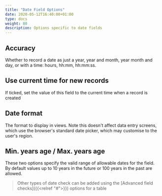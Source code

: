 ```yaml
---
title: "Date Field Options"
date: 2020-05-12T16:40:00+01:00
type: docs
weight: 80
description: Options specific to date fields
---
```

## Accuracy
Whether to record a date as just a year, year and month, year month and day, or with a time: hours, hh:mm, hh:mm:ss.

## Use current time for new records
If ticked, set the value of this field to the current time when a record is created

## Date format
The format to display in views. Note this doesn't affect data entry screens, which use the browser's standard date picker, which may customise to the user's region.

## Min. years age / Max. years age
These two options specify the valid range of allowable dates for the field. By default values up to 10 years in the future or 100 years in the past are allowed.

> Other types of date check can be added using the [Advanced field checks]({{<relref "#">}}) options for a table
